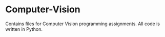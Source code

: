# Computer-Vision
Contains files for Computer Vision programming assignments. All code is written in Python.
